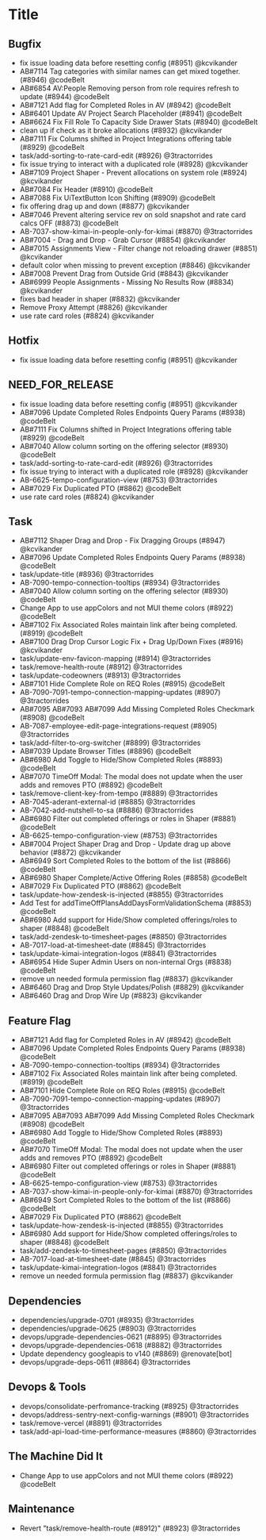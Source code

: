 # Title

## Bugfix
- fix issue loading data before resetting config (#8951) @kcvikander
- AB#7114 Tag categories with similar names can get mixed together. (#8946) @codeBelt
- AB#6854 AV:People Removing person from role requires refresh to update (#8944) @codeBelt
- AB#7121 Add flag for Completed Roles in AV (#8942) @codeBelt
- AB#6401 Update AV Project Search Placeholder (#8941) @codeBelt
- AB#6624 Fix Fill Role To Capacity Side Drawer Stats (#8940) @codeBelt
- clean up if check as it broke allocations (#8932) @kcvikander
- AB#7111 Fix Columns shifted in Project Integrations offering table (#8929) @codeBelt
- task/add-sorting-to-rate-card-edit (#8926) @3tractorrides
- fix issue trying to interact with a duplicated role (#8928) @kcvikander
- AB#7109 Project Shaper - Prevent allocations on system role (#8924) @kcvikander
- AB#7084 Fix Header (#8910) @codeBelt
- AB#7088 Fix UiTextButton Icon Shifting (#8909) @codeBelt
- fix offering drag up and down (#8877) @kcvikander
- AB#7046 Prevent altering service rev on sold snapshot and rate card calcs OFF (#8873) @codeBelt
- AB-7037-show-kimai-in-people-only-for-kimai (#8870) @3tractorrides
- AB#7004 - Drag and Drop - Grab Cursor  (#8854) @kcvikander
- AB#7015 Assignments View - Filter change not reloading drawer (#8851) @kcvikander
- default color when missing to prevent exception (#8846) @kcvikander
- AB#7008 Prevent Drag from Outside Grid (#8843) @kcvikander
- AB#6999 People Assignments - Missing No Results Row  (#8834) @kcvikander
- fixes bad header in shaper (#8832) @kcvikander
- Remove Proxy Attempt (#8826) @kcvikander
- use rate card roles (#8824) @kcvikander


## Hotfix
- fix issue loading data before resetting config (#8951) @kcvikander


## NEED_FOR_RELEASE
- fix issue loading data before resetting config (#8951) @kcvikander
- AB#7096 Update Completed Roles Endpoints Query Params (#8938) @codeBelt
- AB#7111 Fix Columns shifted in Project Integrations offering table (#8929) @codeBelt
- AB#7040 Allow column sorting on the offering selector (#8930) @codeBelt
- task/add-sorting-to-rate-card-edit (#8926) @3tractorrides
- fix issue trying to interact with a duplicated role (#8928) @kcvikander
- AB-6625-tempo-configuration-view (#8753) @3tractorrides
- AB#7029 Fix Duplicated PTO (#8862) @codeBelt
- use rate card roles (#8824) @kcvikander


## Task
- AB#7112 Shaper Drag and Drop - Fix Dragging Groups (#8947) @kcvikander
- AB#7096 Update Completed Roles Endpoints Query Params (#8938) @codeBelt
- task/update-title (#8936) @3tractorrides
- AB-7090-tempo-connection-tooltips (#8934) @3tractorrides
- AB#7040 Allow column sorting on the offering selector (#8930) @codeBelt
- Change App to use appColors and not MUI theme colors (#8922) @codeBelt
- AB#7102 Fix Associated Roles maintain link after being completed. (#8919) @codeBelt
- AB#7100 Drag Drop Cursor Logic Fix + Drag Up/Down Fixes (#8916) @kcvikander
- task/update-env-favicon-mapping (#8914) @3tractorrides
- task/remove-health-route (#8912) @3tractorrides
- task/update-codeowners (#8913) @3tractorrides
- AB#7101 Hide Complete Role on REQ Roles (#8915) @codeBelt
- AB-7090-7091-tempo-connection-mapping-updates (#8907) @3tractorrides
- AB#7095 AB#7093 AB#7099 Add Missing Completed Roles Checkmark (#8908) @codeBelt
- AB-7087-employee-edit-page-integrations-request (#8905) @3tractorrides
- task/add-filter-to-org-switcher (#8899) @3tractorrides
- AB#7039 Update Browser Titles (#8896) @codeBelt
- AB#6980 Add Toggle to Hide/Show Completed Roles (#8893) @codeBelt
- AB#7070 TimeOff Modal: The modal does not update when the user adds and removes PTO (#8892) @codeBelt
- task/remove-client-key-from-tempo (#8889) @3tractorrides
- AB-7045-aderant-external-id (#8885) @3tractorrides
- AB-7042-add-nutshell-to-sa (#8886) @3tractorrides
- AB#6980 Filter out completed offerings or roles in Shaper (#8881) @codeBelt
- AB-6625-tempo-configuration-view (#8753) @3tractorrides
- AB#7004 Project Shaper Drag and Drop - Update drag up above behavior (#8872) @kcvikander
- AB#6949 Sort Completed Roles to the bottom of the list (#8866) @codeBelt
- AB#6980 Shaper Complete/Active Offering Roles (#8858) @codeBelt
- AB#7029 Fix Duplicated PTO (#8862) @codeBelt
- task/update-how-zendesk-is-injected (#8855) @3tractorrides
- Add Test for addTimeOffPlansAddDaysFormValidationSchema (#8853) @codeBelt
- AB#6980 Add support for Hide/Show completed offerings/roles to shaper (#8848) @codeBelt
- task/add-zendesk-to-timesheet-pages (#8850) @3tractorrides
- AB-7017-load-at-timesheet-date (#8845) @3tractorrides
- task/update-kimai-integration-logos (#8841) @3tractorrides
- AB#6954 Hide Super Admin Users on non-internal Orgs (#8838) @codeBelt
- remove un needed formula permission flag (#8837) @kcvikander
- AB#6460 Drag and Drop Style Updates/Polish (#8829) @kcvikander
- AB#6460 Drag and Drop Wire Up (#8823) @kcvikander


## Feature Flag
- AB#7121 Add flag for Completed Roles in AV (#8942) @codeBelt
- AB#7096 Update Completed Roles Endpoints Query Params (#8938) @codeBelt
- AB-7090-tempo-connection-tooltips (#8934) @3tractorrides
- AB#7102 Fix Associated Roles maintain link after being completed. (#8919) @codeBelt
- AB#7101 Hide Complete Role on REQ Roles (#8915) @codeBelt
- AB-7090-7091-tempo-connection-mapping-updates (#8907) @3tractorrides
- AB#7095 AB#7093 AB#7099 Add Missing Completed Roles Checkmark (#8908) @codeBelt
- AB#6980 Add Toggle to Hide/Show Completed Roles (#8893) @codeBelt
- AB#7070 TimeOff Modal: The modal does not update when the user adds and removes PTO (#8892) @codeBelt
- AB#6980 Filter out completed offerings or roles in Shaper (#8881) @codeBelt
- AB-6625-tempo-configuration-view (#8753) @3tractorrides
- AB-7037-show-kimai-in-people-only-for-kimai (#8870) @3tractorrides
- AB#6949 Sort Completed Roles to the bottom of the list (#8866) @codeBelt
- AB#7029 Fix Duplicated PTO (#8862) @codeBelt
- task/update-how-zendesk-is-injected (#8855) @3tractorrides
- AB#6980 Add support for Hide/Show completed offerings/roles to shaper (#8848) @codeBelt
- task/add-zendesk-to-timesheet-pages (#8850) @3tractorrides
- AB-7017-load-at-timesheet-date (#8845) @3tractorrides
- task/update-kimai-integration-logos (#8841) @3tractorrides
- remove un needed formula permission flag (#8837) @kcvikander


## Dependencies
- dependencies/upgrade-0701 (#8935) @3tractorrides
- dependencies/upgrade-0625 (#8903) @3tractorrides
- devops/upgrade-dependencies-0621 (#8895) @3tractorrides
- devops/upgrade-dependencies-0618 (#8882) @3tractorrides
- Update dependency googleapis to v140 (#8869) @renovate[bot]
- devops/upgrade-deps-0611 (#8864) @3tractorrides


## Devops & Tools
- devops/consolidate-perfromance-tracking (#8925) @3tractorrides
- devops/address-sentry-next-config-warnings (#8901) @3tractorrides
- task/remove-vercel (#8891) @3tractorrides
- task/add-api-load-time-performance-measures (#8860) @3tractorrides


## The Machine Did It
- Change App to use appColors and not MUI theme colors (#8922) @codeBelt


## Maintenance
- Revert "task/remove-health-route (#8912)" (#8923) @3tractorrides


